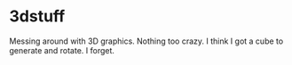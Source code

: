 # 3dstuff

Messing around with 3D graphics. Nothing too crazy. I think I got a cube to generate and rotate. I forget.
